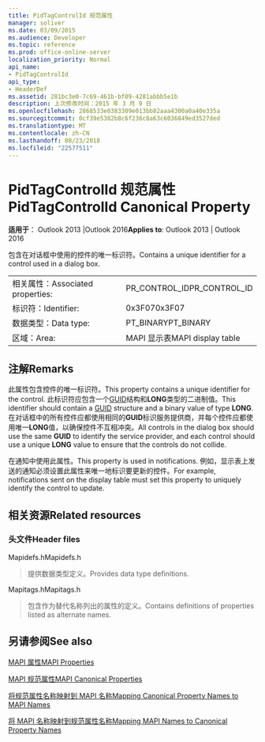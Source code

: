 ```yaml
---
title: PidTagControlId 规范属性
manager: soliver
ms.date: 03/09/2015
ms.audience: Developer
ms.topic: reference
ms.prod: office-online-server
localization_priority: Normal
api_name:
- PidTagControlId
api_type:
- HeaderDef
ms.assetid: 281bc3e0-7c69-461b-bf09-4281abbb5e1b
description: 上次修改时间：2015 年 3 月 9 日
ms.openlocfilehash: 2868533e0383309e013bb82aaa4300a0a40e335a
ms.sourcegitcommit: 0cf39e5382b8c6f236c8a63c6036849ed3527ded
ms.translationtype: MT
ms.contentlocale: zh-CN
ms.lasthandoff: 08/23/2018
ms.locfileid: "22577511"
---
```

# <a name="pidtagcontrolid-canonical-property"></a><span data-ttu-id="6018f-103">PidTagControlId 规范属性</span><span class="sxs-lookup"><span data-stu-id="6018f-103">PidTagControlId Canonical Property</span></span>

  
  
<span data-ttu-id="6018f-104">**适用于**： Outlook 2013 |Outlook 2016</span><span class="sxs-lookup"><span data-stu-id="6018f-104">**Applies to**: Outlook 2013 | Outlook 2016</span></span> 
  
<span data-ttu-id="6018f-105">包含在对话框中使用的控件的唯一标识符。</span><span class="sxs-lookup"><span data-stu-id="6018f-105">Contains a unique identifier for a control used in a dialog box.</span></span> 
  
|||
|:-----|:-----|
|<span data-ttu-id="6018f-106">相关属性：</span><span class="sxs-lookup"><span data-stu-id="6018f-106">Associated properties:</span></span>  <br/> |<span data-ttu-id="6018f-107">PR_CONTROL_ID</span><span class="sxs-lookup"><span data-stu-id="6018f-107">PR_CONTROL_ID</span></span>  <br/> |
|<span data-ttu-id="6018f-108">标识符：</span><span class="sxs-lookup"><span data-stu-id="6018f-108">Identifier:</span></span>  <br/> |<span data-ttu-id="6018f-109">0x3F07</span><span class="sxs-lookup"><span data-stu-id="6018f-109">0x3F07</span></span>  <br/> |
|<span data-ttu-id="6018f-110">数据类型：</span><span class="sxs-lookup"><span data-stu-id="6018f-110">Data type:</span></span>  <br/> |<span data-ttu-id="6018f-111">PT_BINARY</span><span class="sxs-lookup"><span data-stu-id="6018f-111">PT_BINARY</span></span>  <br/> |
|<span data-ttu-id="6018f-112">区域：</span><span class="sxs-lookup"><span data-stu-id="6018f-112">Area:</span></span>  <br/> |<span data-ttu-id="6018f-113">MAPI 显示表</span><span class="sxs-lookup"><span data-stu-id="6018f-113">MAPI display table</span></span>  <br/> |
   
## <a name="remarks"></a><span data-ttu-id="6018f-114">注解</span><span class="sxs-lookup"><span data-stu-id="6018f-114">Remarks</span></span>

<span data-ttu-id="6018f-115">此属性包含控件的唯一标识符。</span><span class="sxs-lookup"><span data-stu-id="6018f-115">This property contains a unique identifier for the control.</span></span> <span data-ttu-id="6018f-116">此标识符应包含一个[GUID](guid.md)结构和**LONG**类型的二进制值。</span><span class="sxs-lookup"><span data-stu-id="6018f-116">This identifier should contain a [GUID](guid.md) structure and a binary value of type **LONG**.</span></span> <span data-ttu-id="6018f-117">在对话框中的所有控件应都使用相同的**GUID**标识服务提供商，并每个控件应都使用唯一**LONG**值，以确保控件不互相冲突。</span><span class="sxs-lookup"><span data-stu-id="6018f-117">All controls in the dialog box should use the same **GUID** to identify the service provider, and each control should use a unique **LONG** value to ensure that the controls do not collide.</span></span> 
  
<span data-ttu-id="6018f-118">在通知中使用此属性。</span><span class="sxs-lookup"><span data-stu-id="6018f-118">This property is used in notifications.</span></span> <span data-ttu-id="6018f-119">例如，显示表上发送的通知必须设置此属性来唯一地标识要更新的控件。</span><span class="sxs-lookup"><span data-stu-id="6018f-119">For example, notifications sent on the display table must set this property to uniquely identify the control to update.</span></span> 
  
## <a name="related-resources"></a><span data-ttu-id="6018f-120">相关资源</span><span class="sxs-lookup"><span data-stu-id="6018f-120">Related resources</span></span>

### <a name="header-files"></a><span data-ttu-id="6018f-121">头文件</span><span class="sxs-lookup"><span data-stu-id="6018f-121">Header files</span></span>

<span data-ttu-id="6018f-122">Mapidefs.h</span><span class="sxs-lookup"><span data-stu-id="6018f-122">Mapidefs.h</span></span>
  
> <span data-ttu-id="6018f-123">提供数据类型定义。</span><span class="sxs-lookup"><span data-stu-id="6018f-123">Provides data type definitions.</span></span>
    
<span data-ttu-id="6018f-124">Mapitags.h</span><span class="sxs-lookup"><span data-stu-id="6018f-124">Mapitags.h</span></span>
  
> <span data-ttu-id="6018f-125">包含作为替代名称列出的属性的定义。</span><span class="sxs-lookup"><span data-stu-id="6018f-125">Contains definitions of properties listed as alternate names.</span></span>
    
## <a name="see-also"></a><span data-ttu-id="6018f-126">另请参阅</span><span class="sxs-lookup"><span data-stu-id="6018f-126">See also</span></span>



[<span data-ttu-id="6018f-127">MAPI 属性</span><span class="sxs-lookup"><span data-stu-id="6018f-127">MAPI Properties</span></span>](mapi-properties.md)
  
[<span data-ttu-id="6018f-128">MAPI 规范属性</span><span class="sxs-lookup"><span data-stu-id="6018f-128">MAPI Canonical Properties</span></span>](mapi-canonical-properties.md)
  
[<span data-ttu-id="6018f-129">将规范属性名称映射到 MAPI 名称</span><span class="sxs-lookup"><span data-stu-id="6018f-129">Mapping Canonical Property Names to MAPI Names</span></span>](mapping-canonical-property-names-to-mapi-names.md)
  
[<span data-ttu-id="6018f-130">将 MAPI 名称映射到规范属性名称</span><span class="sxs-lookup"><span data-stu-id="6018f-130">Mapping MAPI Names to Canonical Property Names</span></span>](mapping-mapi-names-to-canonical-property-names.md)

